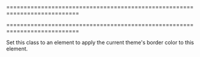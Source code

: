 ===========================================================================
<!--handmade--><!--/handmade-->
===========================================================================

<!--shortDescription-->
Set this class to an element to apply the current theme's border color to this element.
<!--/shortDescription-->

<!--fullDescription-->

<!--/fullDescription-->
